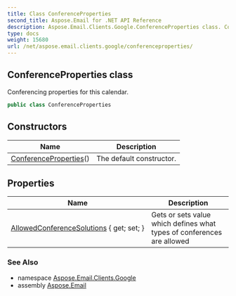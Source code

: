 ```yaml
---
title: Class ConferenceProperties
second_title: Aspose.Email for .NET API Reference
description: Aspose.Email.Clients.Google.ConferenceProperties class. Conferencing properties for this calendar
type: docs
weight: 15680
url: /net/aspose.email.clients.google/conferenceproperties/
---
```

## ConferenceProperties class

Conferencing properties for this calendar.

```csharp
public class ConferenceProperties
```

## Constructors

| Name | Description |
| --- | --- |
| [ConferenceProperties](conferenceproperties/)() | The default constructor. |

## Properties

| Name | Description |
| --- | --- |
| [AllowedConferenceSolutions](../../aspose.email.clients.google/conferenceproperties/allowedconferencesolutions/) { get; set; } | Gets or sets value which defines what types of conferences are allowed |

### See Also

* namespace [Aspose.Email.Clients.Google](../../aspose.email.clients.google/)
* assembly [Aspose.Email](../../)


